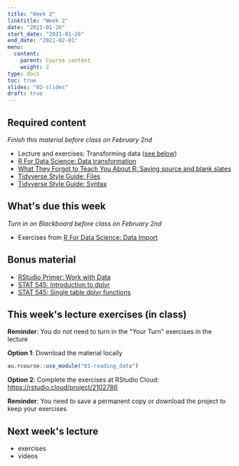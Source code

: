 ```yaml
---
title: "Week 2"
linktitle: "Week 2"
date: "2021-01-26"
start_date: "2021-01-26"
end_date: "2021-02-01"
menu:
  content:
    parent: Course content
    weight: 2
type: docs
toc: true
slides: "02-slides"
draft: true
---
```


## Required content

*Finish this material before class on February 2nd*

- <i class="fab fa-youtube"></i> Lecture and exercises: Transforming data ([see below](#next-weeks-lecture))
- <i class="fas fa-book"></i> [R For Data Science: Data transformation](https://r4ds.had.co.nz/transform.html)
- <i class="fas fa-book"></i> [What They Forgot to Teach You About R: Saving source and blank slates](https://rstats.wtf/save-source.html)
- <i class="fas fa-book"></i> [Tidyverse Style Guide: Files](https://style.tidyverse.org/files.html)
- <i class="fas fa-book"></i> [Tidyverse Style Guide: Syntax](https://style.tidyverse.org/syntax.html)

## What's due this week

*Turn in on Blackboard before class on February 2nd*

- <i class="fas fa-desktop"></i>  Exercises from [R For Data Science: Data Import](https://r4ds.had.co.nz/data-import.html)

## Bonus material
- <i class="fas fa-external-link-square-alt"></i> [RStudio Primer: Work with Data](https://rstudio.cloud/learn/primers/2)
- <i class="fas fa-external-link-square-alt"></i> [STAT 545: Introduction to dplyr](https://stat545.com/dplyr-intro.html)
- <i class="fas fa-external-link-square-alt"></i> [STAT 545: Single table dplyr functions](https://stat545.com/dplyr-single.html)

## This week's lecture exercises (in class)

**Reminder**: You do *not* need to turn in the "Your Turn" exercises in the lecture

<i class="fas fa-desktop"></i> **Option 1**: Download the material locally


```r
au.rcourse::use_module("01-reading_data")
```

<i class="fas fa-cloud"></i> **Option 2**: Complete the exercises at RStudio Cloud: https://rstudio.cloud/project/2102786

**Reminder**: You need to save a permanent copy or download the project to keep your exercises

## Next week's lecture

* exercises
* videos


